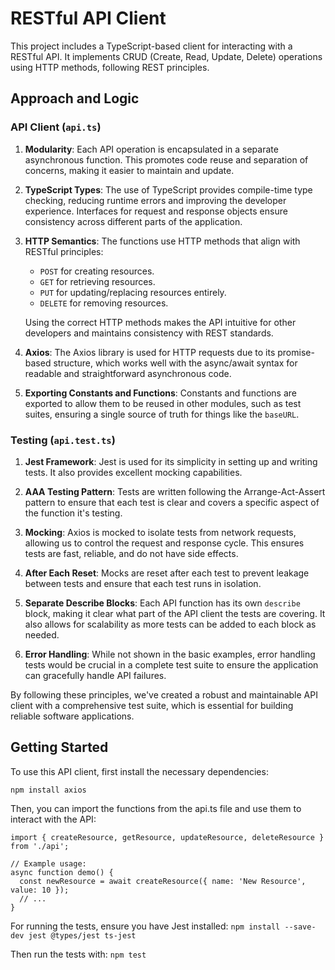 # RESTful API Client

This project includes a TypeScript-based client for interacting with a RESTful API. It implements CRUD (Create, Read, Update, Delete) operations using HTTP methods, following REST principles.

## Approach and Logic

### API Client (`api.ts`)

1. **Modularity**: Each API operation is encapsulated in a separate asynchronous function. This promotes code reuse and separation of concerns, making it easier to maintain and update.

2. **TypeScript Types**: The use of TypeScript provides compile-time type checking, reducing runtime errors and improving the developer experience. Interfaces for request and response objects ensure consistency across different parts of the application.

3. **HTTP Semantics**: The functions use HTTP methods that align with RESTful principles:
   - `POST` for creating resources.
   - `GET` for retrieving resources.
   - `PUT` for updating/replacing resources entirely.
   - `DELETE` for removing resources.

   Using the correct HTTP methods makes the API intuitive for other developers and maintains consistency with REST standards.

4. **Axios**: The Axios library is used for HTTP requests due to its promise-based structure, which works well with the async/await syntax for readable and straightforward asynchronous code.

5. **Exporting Constants and Functions**: Constants and functions are exported to allow them to be reused in other modules, such as test suites, ensuring a single source of truth for things like the `baseURL`.

### Testing (`api.test.ts`)

1. **Jest Framework**: Jest is used for its simplicity in setting up and writing tests. It also provides excellent mocking capabilities.

2. **AAA Testing Pattern**: Tests are written following the Arrange-Act-Assert pattern to ensure that each test is clear and covers a specific aspect of the function it's testing.

3. **Mocking**: Axios is mocked to isolate tests from network requests, allowing us to control the request and response cycle. This ensures tests are fast, reliable, and do not have side effects.

4. **After Each Reset**: Mocks are reset after each test to prevent leakage between tests and ensure that each test runs in isolation.

5. **Separate Describe Blocks**: Each API function has its own `describe` block, making it clear what part of the API client the tests are covering. It also allows for scalability as more tests can be added to each block as needed.

6. **Error Handling**: While not shown in the basic examples, error handling tests would be crucial in a complete test suite to ensure the application can gracefully handle API failures.

By following these principles, we've created a robust and maintainable API client with a comprehensive test suite, which is essential for building reliable software applications.

## Getting Started

To use this API client, first install the necessary dependencies:

```npm install axios```

Then, you can import the functions from the api.ts file and use them to interact with the API:

```
import { createResource, getResource, updateResource, deleteResource } from './api';

// Example usage:
async function demo() {
  const newResource = await createResource({ name: 'New Resource', value: 10 });
  // ...
}
```

For running the tests, ensure you have Jest installed:
```npm install --save-dev jest @types/jest ts-jest```

Then run the tests with:
```npm test```

